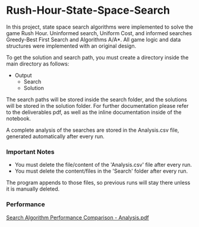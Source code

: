 # Rush-Hour-State-Space-Search
In this project, state space search algorithms were implemented to solve the game Rush Hour. Uninformed search, Uniform Cost, and informed searches Greedy-Best First Search and Algorithms A/A*. All game logic and data structures were implemented with an original design. 

To get the solution and search path, you must create a directory inside the main directory as follows:

- Output
  - Search
  - Solution
  
The search paths will be stored inside the search folder, and the solutions will be stored in the solution folder. For further documentation please refer to the deliverables pdf, as well as the inline documentation inside of the notebook.

A complete analysis of the searches are stored in the Analysis.csv file, generated automatically after every run.

### Important Notes

- You must delete the file/content of the 'Analysis.csv' file after every run.
- You must delete the content/files in the 'Search' folder after every run.

The program appends to those files, so previous runs will stay there unless it is manually deleted.

### Performance

[Search Algorithm Performance Comparison - Analysis.pdf](https://github.com/gdgiangi/Rush-Hour-State-Space-Search/files/10147098/Search.Algorithm.Performance.Comparison.-.Analysis.pdf)

